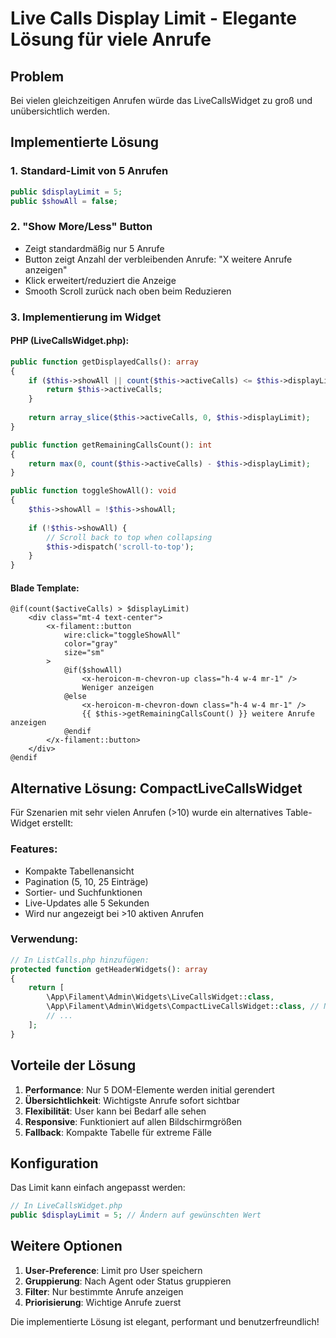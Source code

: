 # Live Calls Display Limit - Elegante Lösung für viele Anrufe

## Problem
Bei vielen gleichzeitigen Anrufen würde das LiveCallsWidget zu groß und unübersichtlich werden.

## Implementierte Lösung

### 1. Standard-Limit von 5 Anrufen
```php
public $displayLimit = 5;
public $showAll = false;
```

### 2. "Show More/Less" Button
- Zeigt standardmäßig nur 5 Anrufe
- Button zeigt Anzahl der verbleibenden Anrufe: "X weitere Anrufe anzeigen"
- Klick erweitert/reduziert die Anzeige
- Smooth Scroll zurück nach oben beim Reduzieren

### 3. Implementierung im Widget

#### PHP (LiveCallsWidget.php):
```php
public function getDisplayedCalls(): array
{
    if ($this->showAll || count($this->activeCalls) <= $this->displayLimit) {
        return $this->activeCalls;
    }
    
    return array_slice($this->activeCalls, 0, $this->displayLimit);
}

public function getRemainingCallsCount(): int
{
    return max(0, count($this->activeCalls) - $this->displayLimit);
}

public function toggleShowAll(): void
{
    $this->showAll = !$this->showAll;
    
    if (!$this->showAll) {
        // Scroll back to top when collapsing
        $this->dispatch('scroll-to-top');
    }
}
```

#### Blade Template:
```blade
@if(count($activeCalls) > $displayLimit)
    <div class="mt-4 text-center">
        <x-filament::button
            wire:click="toggleShowAll"
            color="gray"
            size="sm"
        >
            @if($showAll)
                <x-heroicon-m-chevron-up class="h-4 w-4 mr-1" />
                Weniger anzeigen
            @else
                <x-heroicon-m-chevron-down class="h-4 w-4 mr-1" />
                {{ $this->getRemainingCallsCount() }} weitere Anrufe anzeigen
            @endif
        </x-filament::button>
    </div>
@endif
```

## Alternative Lösung: CompactLiveCallsWidget

Für Szenarien mit sehr vielen Anrufen (>10) wurde ein alternatives Table-Widget erstellt:

### Features:
- Kompakte Tabellenansicht
- Pagination (5, 10, 25 Einträge)
- Sortier- und Suchfunktionen
- Live-Updates alle 5 Sekunden
- Wird nur angezeigt bei >10 aktiven Anrufen

### Verwendung:
```php
// In ListCalls.php hinzufügen:
protected function getHeaderWidgets(): array
{
    return [
        \App\Filament\Admin\Widgets\LiveCallsWidget::class,
        \App\Filament\Admin\Widgets\CompactLiveCallsWidget::class, // Nur bei >10 Anrufen
        // ...
    ];
}
```

## Vorteile der Lösung

1. **Performance**: Nur 5 DOM-Elemente werden initial gerendert
2. **Übersichtlichkeit**: Wichtigste Anrufe sofort sichtbar
3. **Flexibilität**: User kann bei Bedarf alle sehen
4. **Responsive**: Funktioniert auf allen Bildschirmgrößen
5. **Fallback**: Kompakte Tabelle für extreme Fälle

## Konfiguration

Das Limit kann einfach angepasst werden:
```php
// In LiveCallsWidget.php
public $displayLimit = 5; // Ändern auf gewünschten Wert
```

## Weitere Optionen

1. **User-Preference**: Limit pro User speichern
2. **Gruppierung**: Nach Agent oder Status gruppieren
3. **Filter**: Nur bestimmte Anrufe anzeigen
4. **Priorisierung**: Wichtige Anrufe zuerst

Die implementierte Lösung ist elegant, performant und benutzerfreundlich!